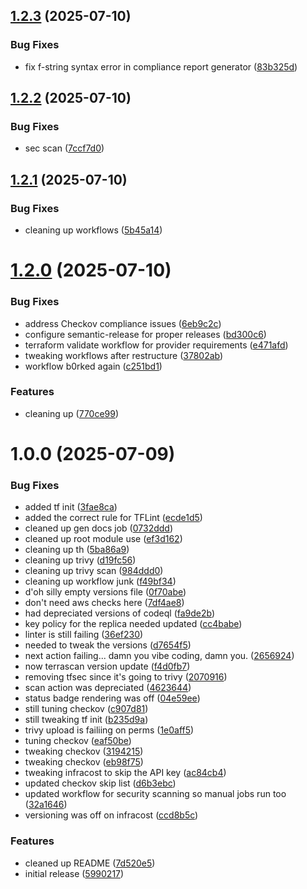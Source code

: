 ## [1.2.3](https://github.com/phin3has/PHI-s3-bucket/compare/v1.2.2...v1.2.3) (2025-07-10)


### Bug Fixes

* fix f-string syntax error in compliance report generator ([83b325d](https://github.com/phin3has/PHI-s3-bucket/commit/83b325d01909829bc0962a56a14f16f31cc03e05))

## [1.2.2](https://github.com/phin3has/PHI-s3-bucket/compare/v1.2.1...v1.2.2) (2025-07-10)


### Bug Fixes

* sec scan ([7ccf7d0](https://github.com/phin3has/PHI-s3-bucket/commit/7ccf7d03afea5dfc2ad360501bb96708a6e462cd))

## [1.2.1](https://github.com/phin3has/PHI-s3-bucket/compare/v1.2.0...v1.2.1) (2025-07-10)


### Bug Fixes

* cleaning up workflows ([5b45a14](https://github.com/phin3has/PHI-s3-bucket/commit/5b45a143b2e3c3c0b9a5cc1b399ff8c88b3e6e91))

# [1.2.0](https://github.com/phin3has/PHI-s3-bucket/compare/v1.1.2...v1.2.0) (2025-07-10)


### Bug Fixes

* address Checkov compliance issues ([6eb9c2c](https://github.com/phin3has/PHI-s3-bucket/commit/6eb9c2c9caf2171a6bde24ae50fceeb466767d52))
* configure semantic-release for proper releases ([bd300c6](https://github.com/phin3has/PHI-s3-bucket/commit/bd300c641b0812c544f821f44fdf6f16c8b2b560))
* terraform validate workflow for provider requirements ([e471afd](https://github.com/phin3has/PHI-s3-bucket/commit/e471afdfa318a582675d0d9f345aed6be67bc29f))
* tweaking workflows after restructure ([37802ab](https://github.com/phin3has/PHI-s3-bucket/commit/37802ab71b1a9bdefb00376d2dd84b655dc66754))
* workflow b0rked again ([c251bd1](https://github.com/phin3has/PHI-s3-bucket/commit/c251bd18eeff5e54db1b62b77e770a42461857de))


### Features

* cleaning up ([770ce99](https://github.com/phin3has/PHI-s3-bucket/commit/770ce99e802312871c1272141ef62e9bdf34ff93))

# 1.0.0 (2025-07-09)


### Bug Fixes

* added tf init ([3fae8ca](https://github.com/phin3has/PHI-s3-bucket/commit/3fae8ca99cf7d1017b29b58684a21d5724cb0659))
* added the correct rule for TFLint ([ecde1d5](https://github.com/phin3has/PHI-s3-bucket/commit/ecde1d5970817940315257679d55df4964cb4440))
* cleaned up gen docs job ([0732ddd](https://github.com/phin3has/PHI-s3-bucket/commit/0732ddd85c102735ebc5cfd6056badb02a896dbc))
* cleaned up root module use ([ef3d162](https://github.com/phin3has/PHI-s3-bucket/commit/ef3d1624c45d10194b66eabbe709d5eb8da6167d))
* cleaning up th ([5ba86a9](https://github.com/phin3has/PHI-s3-bucket/commit/5ba86a9892de2fdd0daa7ae755c9ced98e85dbde))
* cleaning up trivy ([d19fc56](https://github.com/phin3has/PHI-s3-bucket/commit/d19fc56bb60763840b7ab72d43f2ff8f5c95b440))
* cleaning up trivy scan ([984ddd0](https://github.com/phin3has/PHI-s3-bucket/commit/984ddd0bba3a8b7b3000138790a4b8d33f19c399))
* cleaning up workflow junk ([f49bf34](https://github.com/phin3has/PHI-s3-bucket/commit/f49bf34d0344056851e185c348bd2b1d098b5f48))
* d'oh silly empty versions file ([0f70abe](https://github.com/phin3has/PHI-s3-bucket/commit/0f70abe03ec3064f73d4db3724378ab29ba47037))
* don't need aws checks here ([7df4ae8](https://github.com/phin3has/PHI-s3-bucket/commit/7df4ae866b19057e929f79f37de4d30024404afa))
* had depreciated versions of codeql ([fa9de2b](https://github.com/phin3has/PHI-s3-bucket/commit/fa9de2b75d03d7edf403db2fa24274c0bdafd828))
* key policy for the replica needed updated ([cc4babe](https://github.com/phin3has/PHI-s3-bucket/commit/cc4babe0a6d897fb30916804a43cd6fc0073076f))
* linter is still failing ([36ef230](https://github.com/phin3has/PHI-s3-bucket/commit/36ef230b8efd474443173cd38094fd0e03ff649c))
* needed to tweak the versions ([d7654f5](https://github.com/phin3has/PHI-s3-bucket/commit/d7654f5496e784b6c652eb78a8a51bdb02d91899))
* next action failing... damn you vibe coding, damn you. ([2656924](https://github.com/phin3has/PHI-s3-bucket/commit/26569248da728ead77fb874388dedb1ce658707a))
* now terrascan version update ([f4d0fb7](https://github.com/phin3has/PHI-s3-bucket/commit/f4d0fb7fb10e40600de3c2ec3afefd431fe1ef9c))
* removing tfsec since it's going to trivy ([2070916](https://github.com/phin3has/PHI-s3-bucket/commit/2070916c548806d469ff338b62a4ef0671d7b843))
* scan action was depreciated ([4623644](https://github.com/phin3has/PHI-s3-bucket/commit/46236449ee8ccf32ffdceade5c6c12ef0b2fabfe))
* status badge rendering was off ([04e59ee](https://github.com/phin3has/PHI-s3-bucket/commit/04e59eead3f7d2188a8646cf0d86ab80680a90dd))
* still tuning checkov ([c907d81](https://github.com/phin3has/PHI-s3-bucket/commit/c907d81b36de7197ea99d66c6be17ebc57d8a8a7))
* still tweaking tf init ([b235d9a](https://github.com/phin3has/PHI-s3-bucket/commit/b235d9ad336d3f7470622a86853f4564cda5a9ce))
* trivy upload is failiing on perms ([1e0aff5](https://github.com/phin3has/PHI-s3-bucket/commit/1e0aff5cf07e374a0094713e243752e6a1a2f923))
* tuning checkov ([eaf50be](https://github.com/phin3has/PHI-s3-bucket/commit/eaf50beba22e3feb69d391b317b4cb9fcaafff39))
* tweaking checkov ([3194215](https://github.com/phin3has/PHI-s3-bucket/commit/31942155849abd60ba767cbd711124a4f2624462))
* tweaking checkov ([eb98f75](https://github.com/phin3has/PHI-s3-bucket/commit/eb98f7582ebc224a47b3e24afb232154eddcf8ef))
* tweaking infracost to skip the API key ([ac84cb4](https://github.com/phin3has/PHI-s3-bucket/commit/ac84cb43420246603592560524eab905652f07c3))
* updated checkov skip list ([d6b3ebc](https://github.com/phin3has/PHI-s3-bucket/commit/d6b3ebc7d285a4506aec82845a89a25408a7d458))
* updated workflow for security scanning so manual jobs run too ([32a1646](https://github.com/phin3has/PHI-s3-bucket/commit/32a164640d35338b9e49c3c7bcc1b171f7c917ea))
* versioning was off on infracost ([ccd8b5c](https://github.com/phin3has/PHI-s3-bucket/commit/ccd8b5c459e8b02c967dd1bbe022c01fa3479aaa))


### Features

* cleaned up README ([7d520e5](https://github.com/phin3has/PHI-s3-bucket/commit/7d520e5939deb6beccce29ab75aa18cbb5830439))
* initial release ([5990217](https://github.com/phin3has/PHI-s3-bucket/commit/59902178890af8cfc114ac3f5dfbe6589f5122ae))
